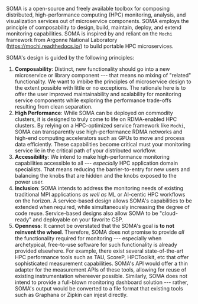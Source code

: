 SOMA is a open-source and freely available toolbox for composing distributed, high-performance computing (HPC) monitoring, analysis, and visualization services out of microservice components. SOMA employs the principle of composability to design, build, maintain, deploy, and extend monitoring capabilities. SOMA is inspired by and reliant on the ```Mochi``` framework from Argonne National Laboratory (https://mochi.readthedocs.io/) to build portable HPC microservices.

SOMA's design is guided by the following principles:
1. **Composability**: Distinct, new functionality should go into a new microservice or library component --- that means no mixing of "related" functionality. We want to imbibe the principles of microservice design to the extent possible with little or no exceptions. The rationale here is to offer the user improved maintainability and scalability for monitoring service components while exploring the performance trade-offs resulting from clean separation.
2. **High Performance**: While SOMA can be deployed on commodity clusters, it is designed to truly come to life on RDMA-enabled HPC clusters. By relying on a HPC-optimized service framework like ```Mochi```, SOMA can transparently use high-performance RDMA networks and high-end computing accelerators such as GPUs to move and process data efficiently. These capabilities become critical must your monitoring service lie in the critical path of your distributed workflow. 
3. **Accessibility**: We intend to make high-performance monitoring capabilities accessible to all --- *especially* HPC application domain specialists. That means reducing the barrier-to-entry for new users and balancing the knobs that are hidden and the knobs exposed to the power user.
4. **Inclusion**: SOMA intends to address the monitoring needs of existing traditional MPI applications *as well as* ML or AI-centic HPC workflows on the horizon. A service-based design allows SOMA's capabilities to be extended when required, while simultaneously increasing the degree of code reuse. Service-based designs also allow SOMA to be "cloud-ready" and deployable on your favorite CSP.
5. **Openness**: It cannot be overstated that the SOMA's goal is **to not reinvent the wheel**. Therefore, SOMA does not promise to provide *all* the functionality required for monitoring --- especially when archetypical, free-to-use software for such functionality is already provided elsewhere. For example, there exist several state-of-the-art HPC performance tools such as TAU, ScoreP, HPCToolkit, etc that offer sophisticated measurement capabilities. SOMA's API would offer a thin adapter for the measurement APIs of these tools, allowing for reuse of existing instrumentation whereever possible. Similarly, SOMA does not intend to provide a full-blown monitoring dashboard solution --- rather, SOMA's output would be converted to a file format that existing tools such as Graphana or Zipkin can injest directly. 
